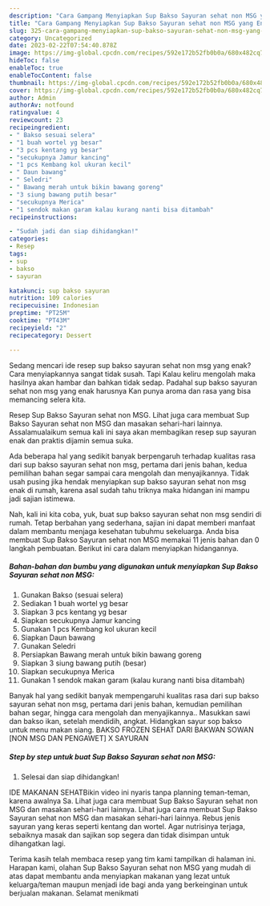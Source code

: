 ```yaml
---
description: "Cara Gampang Menyiapkan Sup Bakso Sayuran sehat non MSG yang Enak Banget"
title: "Cara Gampang Menyiapkan Sup Bakso Sayuran sehat non MSG yang Enak Banget"
slug: 325-cara-gampang-menyiapkan-sup-bakso-sayuran-sehat-non-msg-yang-enak-banget
category: Uncategorized
date: 2023-02-22T07:54:40.878Z
image: https://img-global.cpcdn.com/recipes/592e172b52fb0b0a/680x482cq70/sup-bakso-sayuran-sehat-non-msg-foto-resep-utama.jpg
hideToc: false
enableToc: true
enableTocContent: false
thumbnail: https://img-global.cpcdn.com/recipes/592e172b52fb0b0a/680x482cq70/sup-bakso-sayuran-sehat-non-msg-foto-resep-utama.jpg
cover: https://img-global.cpcdn.com/recipes/592e172b52fb0b0a/680x482cq70/sup-bakso-sayuran-sehat-non-msg-foto-resep-utama.jpg
author: Admin
authorAv: notfound
ratingvalue: 4
reviewcount: 23
recipeingredient:
- " Bakso sesuai selera"
- "1 buah wortel yg besar"
- "3 pcs kentang yg besar"
- "secukupnya Jamur kancing"
- "1 pcs Kembang kol ukuran kecil"
- " Daun bawang"
- " Seledri"
- " Bawang merah untuk bikin bawang goreng"
- "3 siung bawang putih besar"
- "secukupnya Merica"
- "1 sendok makan garam kalau kurang nanti bisa ditambah"
recipeinstructions:

- "Sudah jadi dan siap dihidangkan!"
categories:
- Resep
tags:
- sup
- bakso
- sayuran

katakunci: sup bakso sayuran 
nutrition: 109 calories
recipecuisine: Indonesian
preptime: "PT25M"
cooktime: "PT43M"
recipeyield: "2"
recipecategory: Dessert

---
```



Sedang mencari ide resep sup bakso sayuran sehat non msg yang enak? Cara menyiapkannya sangat tidak susah. Tapi Kalau keliru mengolah maka hasilnya akan hambar dan bahkan tidak sedap. Padahal sup bakso sayuran sehat non msg yang enak harusnya Kan punya aroma dan rasa yang bisa memancing selera kita.


Resep Sup Bakso Sayuran sehat non MSG. Lihat juga cara membuat Sup Bakso Sayuran sehat non MSG dan masakan sehari-hari lainnya. Assalamualaikum semua kali ini saya akan membagikan resep sup sayuran enak dan praktis dijamin semua suka.

Ada beberapa hal yang sedikit banyak berpengaruh terhadap kualitas rasa dari sup bakso sayuran sehat non msg, pertama dari jenis bahan, kedua pemilihan bahan segar sampai cara mengolah dan menyajikannya. Tidak usah pusing jika hendak menyiapkan sup bakso sayuran sehat non msg enak di rumah, karena asal sudah tahu triknya maka hidangan ini mampu jadi sajian istimewa.


Nah, kali ini kita coba, yuk, buat sup bakso sayuran sehat non msg sendiri di rumah. Tetap berbahan yang sederhana, sajian ini dapat memberi manfaat dalam membantu menjaga kesehatan tubuhmu sekeluarga. Anda bisa membuat Sup Bakso Sayuran sehat non MSG memakai 11 jenis bahan dan 0 langkah pembuatan. Berikut ini cara dalam menyiapkan hidangannya.

<!--inarticleads1-->

##### Bahan-bahan dan bumbu yang digunakan untuk menyiapkan Sup Bakso Sayuran sehat non MSG:

1. Gunakan  Bakso (sesuai selera)
1. Sediakan 1 buah wortel yg besar
1. Siapkan 3 pcs kentang yg besar
1. Siapkan secukupnya Jamur kancing
1. Gunakan 1 pcs Kembang kol ukuran kecil
1. Siapkan  Daun bawang
1. Gunakan  Seledri
1. Persiapkan  Bawang merah untuk bikin bawang goreng
1. Siapkan 3 siung bawang putih (besar)
1. Siapkan secukupnya Merica
1. Gunakan 1 sendok makan garam (kalau kurang nanti bisa ditambah)


Banyak hal yang sedikit banyak mempengaruhi kualitas rasa dari sup bakso sayuran sehat non msg, pertama dari jenis bahan, kemudian pemilihan bahan segar, hingga cara mengolah dan menyajikannya.. Masukkan sawi dan bakso ikan, setelah mendidih, angkat. Hidangkan sayur sop bakso untuk menu makan siang. BAKSO FROZEN SEHAT DARI BAKWAN SOWAN [NON MSG DAN PENGAWET] X SAYURAN 

<!--inarticleads2-->

##### Step by step untuk buat Sup Bakso Sayuran sehat non MSG:


1. Selesai dan siap dihidangkan!

IDE MAKANAN SEHATBikin video ini nyaris tanpa planning teman-teman, karena awalnya Sa. Lihat juga cara membuat Sup Bakso Sayuran sehat non MSG dan masakan sehari-hari lainnya. Lihat juga cara membuat Sup Bakso Sayuran sehat non MSG dan masakan sehari-hari lainnya. Rebus jenis sayuran yang keras seperti kentang dan wortel. Agar nutrisinya terjaga, sebaiknya masak dan sajikan sop segera dan tidak disimpan untuk dihangatkan lagi. 

Terima kasih telah membaca resep yang tim kami tampilkan di halaman ini. Harapan kami, olahan Sup Bakso Sayuran sehat non MSG yang mudah di atas dapat membantu anda menyiapkan makanan yang lezat untuk keluarga/teman maupun menjadi ide bagi anda yang berkeinginan untuk berjualan makanan. Selamat menikmati
